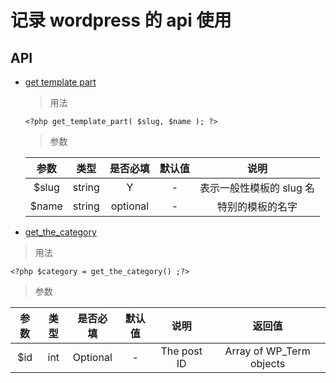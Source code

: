 # 记录 wordpress 的 api 使用

## API

- [get template part](https://codex.wordpress.org/zh-cn:%E8%B0%83%E7%94%A8%E6%A8%A1%E6%9D%BF%E9%83%A8%E5%88%86/get_template_part)

  > 用法

  ```
  <?php get_template_part( $slug, $name ); ?>
  ```

  > 参数

  |  参数  |  类型  | 是否必填 | 默认值 |           说明           |
  | :----: | :----: | :------: | :----: | :----------------------: |
  | \$slug | string |    Y     |   -    | 表示一般性模板的 slug 名 |
  | \$name | string | optional |   -    |     特别的模板的名字     |

- [get_the_category](https://developer.wordpress.org/reference/functions/get_the_category/)

> 用法

```
<?php $category = get_the_category() ;?>
```

> 参数

| 参数 | 类型 | 是否必填 | 默认值 |    说明     |          返回值          |
| :--: | :--: | :------: | :----: | :---------: | :----------------------: |
| \$id | int  | Optional |   -    | The post ID | Array of WP_Term objects |
